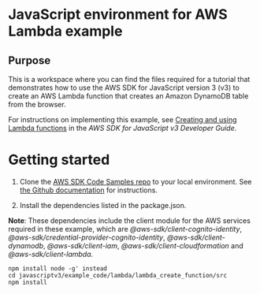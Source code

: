 # JavaScript environment for AWS Lambda example
## Purpose
This is a workspace where you can find the files required for a tutorial that demonstrates how to use the 
AWS SDK for JavaScript version 3 (v3) to create an AWS Lambda function that creates an Amazon DynamoDB 
table from the browser. 

For instructions on implementing this example, see [Creating and using Lambda functions](https://docs.aws.amazon.com/AWSJavaScriptSDK/v3/latest/clients/client-lambda/index.html) in the *AWS SDK for JavaScript v3 Developer Guide*.

# Getting started

1. Clone the [AWS SDK Code Samples repo](https://github.com/awsdocs/aws-doc-sdk-examples) to your local environment. See [the Github documentation](https://docs.github.com/en/github/creating-cloning-and-archiving-repositories/cloning-a-repository) for instructions.

2. Install the dependencies listed in the package.json.

**Note**: These dependencies include the client module for the AWS services required in these example, 
which are *@aws-sdk/client-cognito-identity*, *@aws-sdk/credential-provider-cognito-identity*, *@aws-sdk/client-dynamodb*, 
*@aws-sdk/client-iam*, *@aws-sdk/client-cloudformation* and *@aws-sdk/client-lambda*.


```
npm install node -g' instead
cd javascriptv3/example_code/lambda/lambda_create_function/src
npm install
```


